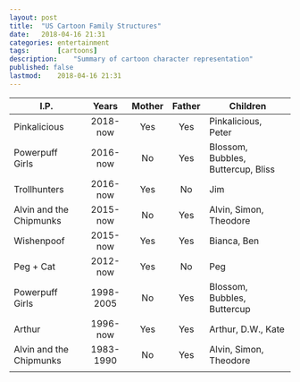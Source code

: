 ```yaml
---
layout: post
title: 	"US Cartoon Family Structures"
date:	2018-04-16 21:31
categories:	entertainment
tags:		[cartoons] 
description: 	"Summary of cartoon character representation"
published: false
lastmod:	2018-04-16 21:31
---
```



| I.P.                    | Years      | Mother | Father | Children                     |
|-------------------------|:----------:|:------:|:------:|------------------------------|
| Pinkalicious            | 2018-now   | Yes    | Yes    | Pinkalicious, Peter          |
| Powerpuff Girls         | 2016-now   | No     | Yes    | Blossom, Bubbles, Buttercup, Bliss  |
| Trollhunters            | 2016-now   | Yes    | No     | Jim
| Alvin and the Chipmunks | 2015-now   | No     | Yes    | Alvin, Simon, Theodore       |
| Wishenpoof              | 2015-now   | Yes    | Yes    | Bianca, Ben                  |
| Peg + Cat               | 2012-now   | Yes    | No     | Peg                          |
| Powerpuff Girls         | 1998-2005  | No     | Yes    | Blossom, Bubbles, Buttercup  |
| Arthur                  | 1996-now   | Yes    | Yes    | Arthur, D.W., Kate           |
| Alvin and the Chipmunks | 1983-1990  | No     | Yes    | Alvin, Simon, Theodore       |
|                         |            |        |        |                              |
 
